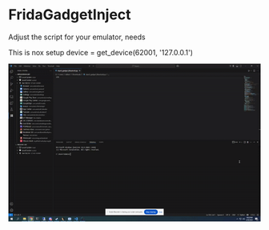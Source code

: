 # FridaGadgetInject
Adjust the script for your emulator, needs

This is nox setup
device = get_device(62001, '127.0.0.1')

![](screen-capture2-ezgif.com-video-to-gif-converter.gif)
